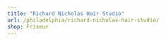 ```yaml
---
title: "Richard Nicholas Hair Studio"
url: /philadelphia/richard-nicholas-hair-studio/
shop: Friseur
---
```

